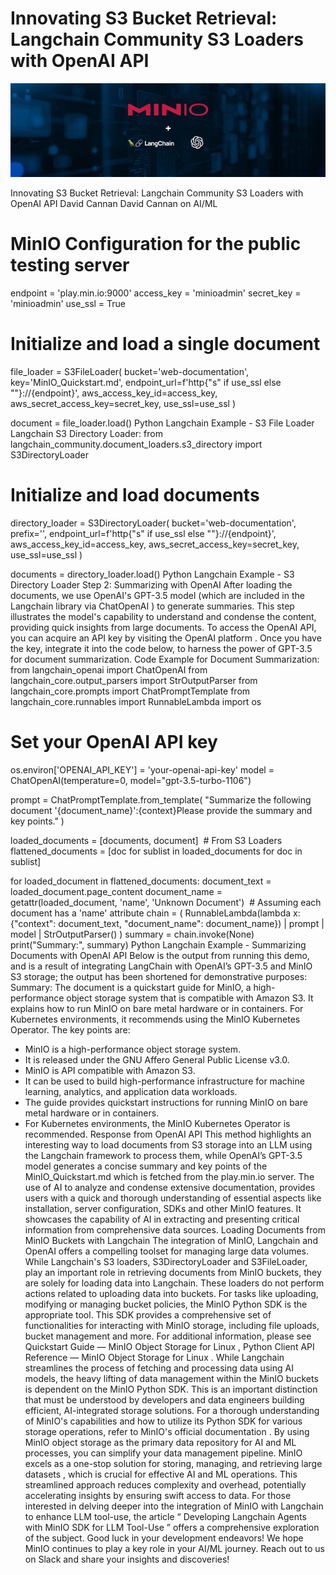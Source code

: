 # Innovating S3 Bucket Retrieval: Langchain Community S3 Loaders with OpenAI API

![Header Image](articles/images/Innovating_S3_Bucket_Retrieval__Langchain_Community_S3_Loaders_with_OpenAI_API.jpg)

Innovating S3 Bucket Retrieval: Langchain Community S3 Loaders with OpenAI API
David Cannan
David Cannan
on
AI/ML

# MinIO Configuration for the public testing server
endpoint = 'play.min.io:9000'
access_key = 'minioadmin'
secret_key = 'minioadmin'
use_ssl = True

# Initialize and load a single document
file_loader = S3FileLoader(
bucket='web-documentation',
key='MinIO_Quickstart.md',
endpoint_url=f'http{"s" if use_ssl else ""}://{endpoint}',
aws_access_key_id=access_key,
aws_secret_access_key=secret_key,
use_ssl=use_ssl
)

document = file_loader.load()
Python Langchain Example - S3 File Loader
Langchain S3 Directory Loader:
from langchain_community.document_loaders.s3_directory import S3DirectoryLoader

# Initialize and load documents
directory_loader = S3DirectoryLoader(
bucket='web-documentation',
prefix='',
endpoint_url=f'http{"s" if use_ssl else ""}://{endpoint}',
aws_access_key_id=access_key,
aws_secret_access_key=secret_key,
use_ssl=use_ssl
)

documents = directory_loader.load()
Python Langchain Example - S3 Directory Loader
Step 2:
Summarizing with OpenAI
After loading the documents, we use OpenAI's GPT-3.5 model (which are included in the Langchain library via
ChatOpenAI
) to generate summaries. This step illustrates the model's capability to understand and condense the content, providing quick insights from large documents.
To access the OpenAI API, you can acquire an API key by visiting the
OpenAI platform
. Once you have the key, integrate it into the code below, to harness the power of GPT-3.5 for document summarization.
Code Example for Document Summarization:
from langchain_openai import ChatOpenAI
from langchain_core.output_parsers import StrOutputParser
from langchain_core.prompts import ChatPromptTemplate
from langchain_core.runnables import RunnableLambda
import os

# Set your OpenAI API key
os.environ['OPENAI_API_KEY'] = 'your-openai-api-key'
model = ChatOpenAI(temperature=0, model="gpt-3.5-turbo-1106")

prompt = ChatPromptTemplate.from_template(
"Summarize the following document '{document_name}':{context}Please provide the summary and key points."
)

loaded_documents = [documents, document]  # From S3 Loaders
flattened_documents = [doc for sublist in loaded_documents for doc in sublist]

for loaded_document in flattened_documents:
document_text = loaded_document.page_content
document_name = getattr(loaded_document, 'name', 'Unknown Document')  # Assuming each document has a 'name' attribute
chain = (
RunnableLambda(lambda x: {"context": document_text, "document_name": document_name})
| prompt
| model
| StrOutputParser()
)
summary = chain.invoke(None)
print("Summary:", summary)
Python Langchain Example - Summarizing Documents with OpenAI API
Below is the output from running this demo, and is a result of integrating LangChain with OpenAI’s GPT-3.5 and MinIO S3 storage; the output has been shortened for demonstrative purposes:
Summary: The document is a quickstart guide for MinIO, a high-performance object storage system that is compatible with Amazon S3. It explains how to run MinIO on bare metal hardware or in containers. For Kubernetes environments, it recommends using the MinIO Kubernetes Operator. The key points are:

- MinIO is a high-performance object storage system.
- It is released under the GNU Affero General Public License v3.0.
- MinIO is API compatible with Amazon S3.
- It can be used to build high-performance infrastructure for machine learning, analytics, and application data workloads.
- The guide provides quickstart instructions for running MinIO on bare metal hardware or in containers.
- For Kubernetes environments, the MinIO Kubernetes Operator is recommended.
Response from OpenAI API
This method highlights an interesting way to load documents from S3 storage into an LLM using the Langchain framework to process them, while OpenAI’s GPT-3.5 model generates a concise summary and key points of the
MinIO_Quickstart.md
which is fetched from the
play.min.io
server. The use of AI to analyze and condense extensive documentation, provides users with a quick and thorough understanding of essential aspects like installation, server configuration, SDKs and other MinIO features. It showcases the capability of AI in extracting and presenting critical information from comprehensive data sources.
Loading Documents from MinIO Buckets with Langchain
The integration of MinIO, Langchain and OpenAI offers a compelling toolset for managing large data volumes. While Langchain's S3 loaders, S3DirectoryLoader and S3FileLoader, play an important role in retrieving documents from MinIO buckets, they are solely for loading data into Langchain. These loaders do not perform actions related to uploading data into buckets. For tasks like uploading, modifying or managing bucket policies, the
MinIO Python SDK
is the appropriate tool. This SDK provides a comprehensive set of functionalities for interacting with MinIO storage, including file uploads, bucket management and more. For additional information, please see
Quickstart Guide — MinIO Object Storage for Linux
,
Python Client API Reference — MinIO Object Storage for Linux
.
While Langchain streamlines the process of fetching and processing data using AI models, the heavy lifting of data management within the MinIO buckets is dependent on the MinIO Python SDK. This is an important distinction that must be understood by developers and data engineers building efficient, AI-integrated storage solutions. For a thorough understanding of MinIO's capabilities and how to utilize its Python SDK for various storage operations, refer to MinIO's official
documentation
.
By using MinIO object storage as the primary data repository for AI and ML processes, you can simplify your data management pipeline. MinIO excels as a one-stop solution for
storing, managing, and retrieving large datasets
, which is crucial for effective AI and ML operations. This streamlined approach reduces complexity and overhead, potentially accelerating insights by ensuring swift access to data.
For those interested in delving deeper into the integration of MinIO with Langchain to enhance LLM tool-use, the article “
Developing Langchain Agents with MinIO SDK for LLM Tool-Use
” offers a comprehensive exploration of the subject.
Good luck in your development endeavors! We hope
MinIO
continues to play a key role in your AI/ML journey. Reach out to us on
Slack
and share your insights and discoveries!
